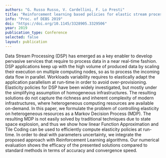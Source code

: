 ```yaml
---
authors: "G. Russo Russo, V. Cardellini, F. Lo Presti"
title: "Reinforcement learning based policies for elastic stream processing on heterogeneous resources"
info: "Proc. of DEBS 2019"
doi: "https://doi.org/10.1145/3328905.3329506"
year: 2019
publication_type: Conference
selected: false
layout: publication
---
```


Data Stream Processing (DSP) has emerged as a key enabler to develop pervasive services that require to process data in a near real-time fashion. DSP applications keep up with the high volume of produced data by scaling their execution on multiple computing nodes, so as to process the incoming data flow in parallel. Workloads variability requires to elastically adapt the application parallelism at run-time in order to avoid over-provisioning. Elasticity policies for DSP have been widely investigated, but mostly under the simplifying assumption of homogeneous infrastructures. The resulting solutions do not capture the richness and inherent complexity of modern infrastructures, where heterogeneous computing resources are available on-demand. In this paper, we formulate the problem of controlling elasticity on heterogeneous resources as a Markov Decision Process (MDP). The resulting MDP is not easily solved by traditional techniques due to state space explosion, and thus we show how linear Function Approximation and Tile Coding can be used to efficiently compute elasticity policies at run-time. In order to deal with parameters uncertainty, we integrate the proposed approach with Reinforcement Learning algorithms. Our numerical evaluation shows the efficacy of the presented solutions compared to standard methods in terms of accuracy and convergence speed.
